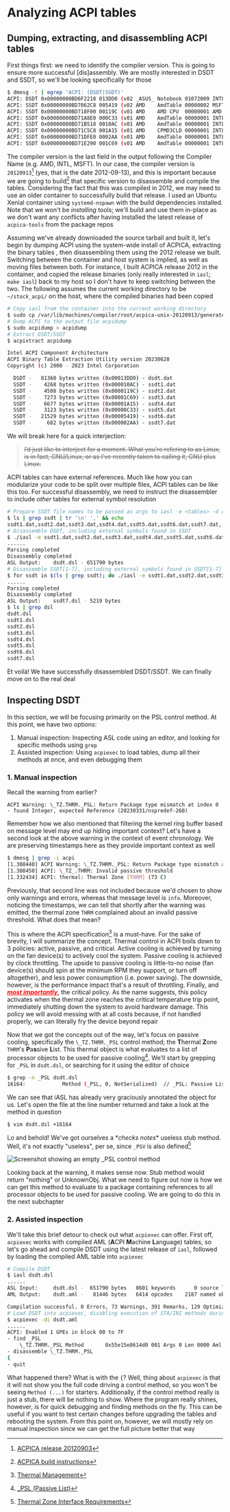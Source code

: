 # Analyzing ACPI tables

## Dumping, extracting, and disassembling ACPI tables

First things first: we need to identify the compiler version. This is going to ensure more successful [dis]assembly. We are mostly interested in DSDT and SSDT, so we'll be looking specifically for those
```sh
$ dmesg -t | egrep 'ACPI: (DSDT|SSDT)'
ACPI: DSDT 0x00000000BD6F2218 013DD0 (v02 _ASUS_ Notebook 01072009 INTL 20120913)
ACPI: SSDT 0x00000000BD7062C8 005419 (v02 AMD    AmdTable 00000002 MSFT 02000002)
ACPI: SSDT 0x00000000BD718F00 00119C (v01 AMD    AMD CPU  00000001 AMD  00000001)
ACPI: SSDT 0x00000000BD71A8E0 000C33 (v01 AMD    AmdTable 00000001 INTL 20120913)
ACPI: SSDT 0x00000000BD71B518 0010AC (v01 AMD    AmdTable 00000001 INTL 20120913)
ACPI: SSDT 0x00000000BD71C5C8 001A15 (v01 AMD    CPMD3CLD 00000001 INTL 20120913)
ACPI: SSDT 0x00000000BD71DFE0 0002AA (v01 AMD    AmdTable 00000001 INTL 20120913)
ACPI: SSDT 0x00000000BD71E290 001C69 (v01 AMD    AmdTable 00000001 INTL 20120913)
```

The compiler version is the last field in the output following the Compiler Name (e.g. AMD, INTL, MSFT). In our case, the compiler version is `20120913`[^1] (yes, that is the date 2012-09-13), and this is important because we are going to build[^2] that specific version to disassemble and compile the tables. Considering the fact that this was compiled in 2012, we may need to use an older container to successfully build that release. I used an Ubuntu Xenial container using `systemd-nspawn` with the build dependencies installed. Note that we won't be _installing_ tools; we'll build and use them in-place as we don't want any conflicts after having installed the latest release of `acpica-tools` from the package repos

Assuming we've already downloaded the source tarball and built it, let's begin by dumping ACPI using the system-wide install of ACPICA, extracting the binary tables , then disassembling them using the 2012 release we built. Switching between the container and host system is implied, as well as moving files between both. For instance, I built ACPICA release 2012 in the container, and copied the release binaries (only really interested in `iasl`; `make iasl`) back to my host so I don't have to keep switching between the two. The following assumes the current working directory to be `~/stock_acpi/` on the host, where the compiled binaries had been copied

```sh
# Copy iasl from the container into the current working directory
$ sudo cp /var/lib/machines/compiler/root/acpica-unix-20120913/generate/unix/bin64/iasl .
# Dump ACPI to the output file acpidump
$ sudo acpidump > acpidump
# Extract DSDT/SSDT
$ acpixtract acpidump

Intel ACPI Component Architecture
ACPI Binary Table Extraction Utility version 20230628
Copyright (c) 2000 - 2023 Intel Corporation

  DSDT -   81360 bytes written (0x00013DD0) - dsdt.dat
  SSDT -    4268 bytes written (0x000010AC) - ssdt1.dat
  SSDT -    4508 bytes written (0x0000119C) - ssdt2.dat
  SSDT -    7273 bytes written (0x00001C69) - ssdt3.dat
  SSDT -    6677 bytes written (0x00001A15) - ssdt4.dat
  SSDT -    3123 bytes written (0x00000C33) - ssdt5.dat
  SSDT -   21529 bytes written (0x00005419) - ssdt6.dat
  SSDT -     682 bytes written (0x000002AA) - ssdt7.dat
```

We will break here for a quick interjection:

> ~~I’d just like to interject for a moment. What you’re refering to as Linux, is in fact, GNU/Linux, or as I’ve recently taken to calling it, GNU plus Linux.~~

ACPI tables can have external references. Much like how you can modularize your code to be split over multiple files, ACPI tables can be like this too. For successful disassembly, we need to instruct the disassembler to include _other_ tables for external symbol resolution

```sh
# Prepare SSDT file names to be passed as args to iasl -e <tables> -d dsdt.dat
$ ls | grep ssdt | tr '\n' ',' && echo
ssdt1.dat,ssdt2.dat,ssdt3.dat,ssdt4.dat,ssdt5.dat,ssdt6.dat,ssdt7.dat,
# Disassemble DSDT, including external symbols found in SSDT
$ ./iasl -e ssdt1.dat,ssdt2.dat,ssdt3.dat,ssdt4.dat,ssdt5.dat,ssdt6.dat,ssdt7.dat -d dsdt.dat
......
Parsing completed
Disassembly completed
ASL Output:    dsdt.dsl - 651790 bytes
# Disassemble SSDT[1-7], including external symbols found in SSDT[1-7]
$ for ssdt in $(ls | grep ssdt); do ./iasl -e ssdt1.dat,ssdt2.dat,ssdt3.dat,ssdt4.dat,ssdt5.dat,ssdt6.dat,ssdt7.dat -d $ssdt; done
......
Parsing completed
Disassembly completed
ASL Output:    ssdt7.dsl - 5219 bytes
$ ls | grep dsl
dsdt.dsl
ssdt1.dsl
ssdt2.dsl
ssdt3.dsl
ssdt4.dsl
ssdt5.dsl
ssdt6.dsl
ssdt7.dsl
```

Et voilà! We have successfully disassembled DSDT/SSDT. We can finally move on to the real deal

## Inspecting DSDT

In this section, we will be focusing primarily on the PSL control method. At this point, we have two options:

1. Manual inspection: Inspecting ASL code using an editor, and looking for specific methods using `grep`
2. Assisted inspection: Using `acpiexec` to load tables, dump all their methods at once, and even debugging them

### 1. Manual inspection

Recall the warning from earlier?

```
ACPI Warning: \_TZ.THRM._PSL: Return Package type mismatch at index 0 - found Integer, expected Reference (20230331/nspredef-260)
```

Remember how we also mentioned that filtering the kernel ring buffer based on message level may end up hiding important context? Let's have a second look at the above warning in the context of event chronology. We are preserving timestamps here as they provide important context as well

```sh
$ dmesg | grep -i acpi
[1.308440] ACPI Warning: \_TZ.THRM._PSL: Return Package type mismatch at index 0 - found Integer, expected Reference (20230331/nspredef-260)
[1.308450] ACPI: \_TZ_.THRM: Invalid passive threshold
[1.332434] ACPI: thermal: Thermal Zone [THRM] (73 C)
```

Previously, that second line was not included because we'd chosen to show only warnings and errors, whereas that message level is `info`. Moreover, noticing the timestamps, we can tell that shortly after the warning was emitted, the thermal zone `THRM` complained about an invalid passive threshold. What does that mean?

This is where the ACPI specification[^3] is a must-have. For the sake of brevity, I will summarize the concept. Thermal control in ACPI boils down to 3 policies: active, passive, and critical. Active cooling is achieved by turning on the fan device(s) to actively cool the system. Passive cooling is achieved by clock throttling. The upside to passive cooling is little-to-no noise (fan device(s) should spin at the minimum RPM they support, or turn off altogether), and less power consumption (i.e. power saving). The downside, however, is the performance impact that's a result of throttling. Finally, and <u style="color:red">***most importantly***</u>, the critical policy. As the name suggests, this policy activates when the thermal zone reaches the critical temperature trip point, immediately shutting down the system to avoid hardware damage. This policy we will avoid messing with at all costs because, if not handled properly, we can literally fry the device beyond repair

Now that we got the concepts out of the way, let's focus on passive cooling, specifically the `\_TZ.THRM._PSL` control method; the **T**hermal **Z**one `THRM`'s **P**a**s**sive **L**ist. This thermal object is what evaluates to a list of processor objects to be used for passive cooling[^4]. We'll start by grepping for `_PSL` in `dsdt.dsl`, or searching for it using the editor of choice

```sh
$ grep -n _PSL dsdt.dsl
16164:            Method (_PSL, 0, NotSerialized)  // _PSL: Passive List
```

We can see that iASL has already very graciously annotated the object for us. Let's open the file at the line number returned and take a look at the method in question

```sh
$ vim dsdt.dsl +16164
```

Lo and behold! We've got ourselves a \*_checks notes_\* useless stub method. Well, it's not exactly "useless", per se, since `_PSV` is also defined[^5]

![Screenshot showing an empty \_PSL control method](../../assets/img/screenshots/acpi/psl_stub.png)

Looking back at the warning, it makes sense now. Stub method would return "nothing" or UnknownObj. What we need to figure out now is how we can get this method to evaluate to a package containing references to all processor objects to be used for passive cooling. We are going to do this in the next subchapter

### 2. Assisted inspection

We'll take this brief detour to check out what `acpiexec` can offer. First off, `acpiexec` works with compiled AML (**A**CPI **M**achine **L**anguage) tables, so let's go ahead and compile DSDT using the latest release of `iasl`, followed by loading the compiled AML table into `acpiexec`

```sh
# Compile DSDT
$ iasl dsdt.dsl
......
ASL Input:     dsdt.dsl -  651790 bytes   8601 keywords      0 source lines
AML Output:    dsdt.aml -   81446 bytes   6414 opcodes    2187 named objects

Compilation successful. 0 Errors, 73 Warnings, 391 Remarks, 129 Optimizations, 3 Constants Folded
# Load DSDT into acpiexec, disabling execution of STA/INI methods during init
$ acpiexec -di dsdt.aml
......
ACPI: Enabled 1 GPEs in block 00 to 7F
- find _PSL
    \_TZ.THRM._PSL Method       0x55e15e8614d0 001 Args 0 Len 0000 Aml 0x55e15e7c85f2
- disassemble \_TZ.THRM._PSL
{
- quit
```

What happened there? What is with the `{`? Well, thing about `acpiexec` is that it will not show you the full code driving a control method, so you won't be seeing `Method (...)` for starters. Additionally, if the control method really is just a stub, there will be nothing to show. Where the program really shines, however, is for quick debugging and finding methods on the fly. This can be useful if you want to test certain changes before upgrading the tables and rebooting the system. From this point on, however, we will mostly rely on manual inspection since we can get the full picture better that way

[^1]: [ACPICA release 20120903](https://www.intel.com/content/www/us/en/download/774413/774454/acpi-component-architecture-downloads-previous-releases-2012.html)

[^2]: [ACPICA build instructions](https://www.intel.com/content/www/us/en/developer/topic-technology/open/acpica/download.html)

[^3]: [Thermal Management](https://uefi.org/specs/ACPI/6.5/11_Thermal_Management.html)

[^4]: [_PSL (Passive List)](https://uefi.org/specs/ACPI/6.5/11_Thermal_Management.html#psl-passive-list)

[^5]: [Thermal Zone Interface Requirements](https://uefi.org/specs/ACPI/6.5/11_Thermal_Management.html#thermal-zone-interface-requirements)
